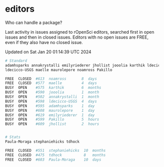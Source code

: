 # editors

Who can handle a package?

Last activity in issues assigned to rOpenSci editors, searched first in open
issues and then in closed issues. Editors with no open issues are FREE, even if
they also have no closed issue.


Updated on Sat Jan 20 01:14:39 UTC 2024

```bash
# Standard
adamhsparks annakrystalli emilyriederer jhollist jooolia karthik ldecicco
ldecicco-USGS maelle maurolepore noamross Pakillo

FREE  CLOSED  #613  noamross       8  days
FREE  CLOSED  #577  maelle         4  days
BUSY  OPEN    #575  karthik        6  months
BUSY  OPEN    #590  jooolia        1  month
BUSY  OPEN    #502  annakrystalli  1  month
BUSY  OPEN    #598  ldecicco-USGS  4  days
BUSY  OPEN    #595  adamhsparks    1  day
BUSY  OPEN    #608  maurolepore    1  day
BUSY  OPEN    #619  emilyriederer  1  day
BUSY  OPEN    #599  Pakillo        5  hours
BUSY  OPEN    #609  jhollist       2  hours


# Stats
Paula-Moraga stephaniehicks tdhock

FREE  CLOSED  #551  stephaniehicks  10  months
FREE  CLOSED  #475  tdhock          8   months
FREE  CLOSED  #603  Paula-Moraga    10  days
```
